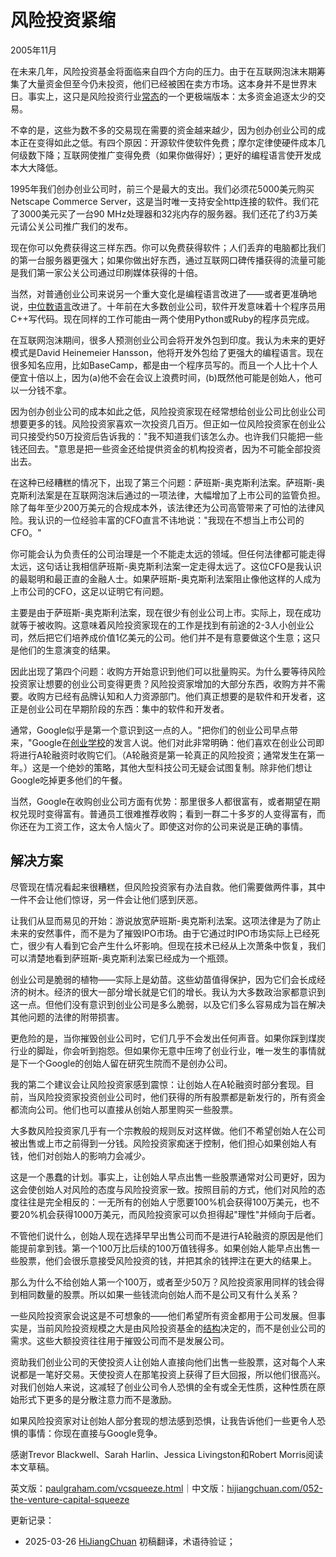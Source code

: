 



# 风险投资紧缩

2005年11月

在未来几年，风险投资基金将面临来自四个方向的压力。由于在互联网泡沫末期筹集了大量资金但至今仍未投资，他们已经被困在卖方市场。这本身并不是世界末日。事实上，这只是风险投资行业[常态](http://www.archub.org/dilbertvc.gif)的一个更极端版本：太多资金追逐太少的交易。

不幸的是，这些为数不多的交易现在需要的资金越来越少，因为创办创业公司的成本正在变得如此之低。有四个原因：开源软件使软件免费；摩尔定律使硬件成本几何级数下降；互联网使推广变得免费（如果你做得好）；更好的编程语言使开发成本大大降低。

1995年我们创办创业公司时，前三个是最大的支出。我们必须花5000美元购买Netscape Commerce Server，这是当时唯一支持安全http连接的软件。我们花了3000美元买了一台90 MHz处理器和32兆内存的服务器。我们还花了约3万美元请公关公司推广我们的发布。

现在你可以免费获得这三样东西。你可以免费获得软件；人们丢弃的电脑都比我们的第一台服务器更强大；如果你做出好东西，通过互联网口碑传播获得的流量可能是我们第一家公关公司通过印刷媒体获得的十倍。

当然，对普通创业公司来说另一个重大变化是编程语言改进了——或者更准确地说，[中位数语言](https://hijiangchuan.com/paulgraham/006-Beating-the-Averages)改进了。十年前在大多数创业公司，软件开发意味着十个程序员用C++写代码。现在同样的工作可能由一两个使用Python或Ruby的程序员完成。

在互联网泡沫期间，很多人预测创业公司会将开发外包到印度。我认为未来的更好模式是David Heinemeier Hansson，他将开发外包给了更强大的编程语言。现在很多知名应用，比如BaseCamp，都是由一个程序员写的。而且一个人比十个人便宜十倍以上，因为(a)他不会在会议上浪费时间，(b)既然他可能是创始人，他可以一分钱不拿。

因为创办创业公司的成本如此之低，风险投资家现在经常想给创业公司比创业公司想要更多的钱。风险投资家喜欢一次投资几百万。但正如一位风险投资家在创业公司只接受约50万投资后告诉我的："我不知道我们该怎么办。也许我们只能把一些钱还回去。"意思是把一些资金还给提供资金的机构投资者，因为不可能全部投资出去。

在这种已经糟糕的情况下，出现了第三个问题：萨班斯-奥克斯利法案。萨班斯-奥克斯利法案是在互联网泡沫后通过的一项法律，大幅增加了上市公司的监管负担。除了每年至少200万美元的合规成本外，该法律还为公司高管带来了可怕的法律风险。我认识的一位经验丰富的CFO直言不讳地说："我现在不想当上市公司的CFO。"

你可能会认为负责任的公司治理是一个不能走太远的领域。但任何法律都可能走得太远，这句话让我相信萨班斯-奥克斯利法案一定走得太远了。这位CFO是我认识的最聪明和最正直的金融人士。如果萨班斯-奥克斯利法案阻止像他这样的人成为上市公司的CFO，这足以证明它有问题。

主要是由于萨班斯-奥克斯利法案，现在很少有创业公司上市。实际上，现在成功就等于被收购。这意味着风险投资家现在的工作是找到有前途的2-3人小创业公司，然后把它们培养成价值1亿美元的公司。他们并不是有意要做这个生意；这只是他们的生意演变的结果。

因此出现了第四个问题：收购方开始意识到他们可以批量购买。为什么要等待风险投资家让想要的创业公司变得更贵？风险投资家增加的大部分东西，收购方并不需要。收购方已经有品牌认知和人力资源部门。他们真正想要的是软件和开发者，这正是创业公司在早期阶段的东西：集中的软件和开发者。

通常，Google似乎是第一个意识到这一点的人。"把你们的创业公司早点带来，"Google在[创业学校](http://startupschool.org)的发言人说。他们对此非常明确：他们喜欢在创业公司即将进行A轮融资时收购它们。（A轮融资是第一轮真正的风险投资；通常发生在第一年。）这是一个绝妙的策略，其他大型科技公司无疑会试图复制。除非他们想让Google吃掉更多他们的午餐。

当然，Google在收购创业公司方面有优势：那里很多人都很富有，或者期望在期权兑现时变得富有。普通员工很难推荐收购；看到一群二十多岁的人变得富有，而你还在为工资工作，这太令人恼火了。即使这对你的公司来说是正确的事情。

## 解决方案

尽管现在情况看起来很糟糕，但风险投资家有办法自救。他们需要做两件事，其中一件不会让他们惊讶，另一件会让他们感到厌恶。

让我们从显而易见的开始：游说放宽萨班斯-奥克斯利法案。这项法律是为了防止未来的安然事件，而不是为了摧毁IPO市场。由于它通过时IPO市场实际上已经死亡，很少有人看到它会产生什么坏影响。但现在技术已经从上次萧条中恢复，我们可以清楚地看到萨班斯-奥克斯利法案已经成为一个瓶颈。

创业公司是脆弱的植物——实际上是幼苗。这些幼苗值得保护，因为它们会长成经济的树木。经济的很大一部分增长就是它们的增长。我认为大多数政治家都意识到这一点。但他们没有意识到创业公司是多么脆弱，以及它们多么容易成为旨在解决其他问题的法律的附带损害。

更危险的是，当你摧毁创业公司时，它们几乎不会发出任何声音。如果你踩到煤炭行业的脚趾，你会听到抱怨。但如果你无意中压垮了创业行业，唯一发生的事情就是下一个Google的创始人留在研究生院而不是创办公司。

我的第二个建议会让风险投资家感到震惊：让创始人在A轮融资时部分套现。目前，当风险投资家投资创业公司时，他们获得的所有股票都是新发行的，所有资金都流向公司。他们也可以直接从创始人那里购买一些股票。

大多数风险投资家几乎有一个宗教般的规则反对这样做。他们不希望创始人在公司被出售或上市之前得到一分钱。风险投资家痴迷于控制，他们担心如果创始人有钱，他们对创始人的影响力会减少。

这是一个愚蠢的计划。事实上，让创始人早点出售一些股票通常对公司更好，因为这会使创始人对风险的态度与风险投资家一致。按照目前的方式，他们对风险的态度往往是完全相反的：一无所有的创始人宁愿要100%机会获得100万美元，也不要20%机会获得1000万美元，而风险投资家可以负担得起"理性"并倾向于后者。

不管他们说什么，创始人现在选择早早出售公司而不是进行A轮融资的原因是他们能提前拿到钱。第一个100万比后续的100万值钱得多。如果创始人能早点出售一些股票，他们会很乐意接受风险投资的钱，并把其余的钱押注在更大的结果上。

那么为什么不给创始人第一个100万，或者至少50万？风险投资家用同样的钱会得到相同数量的股票。所以如果一些钱流向创始人而不是公司又有什么关系？

一些风险投资家会说这是不可想象的——他们希望所有资金都用于公司发展。但事实是，当前风险投资规模之大是由风险投资基金的[结构](https://hijiangchuan.com/paulgraham/040-A-Unified-Theory-of-VC-Suckage)决定的，而不是创业公司的需求。这些大额投资往往用于摧毁公司而不是发展公司。

资助我们创业公司的天使投资人让创始人直接向他们出售一些股票，这对每个人来说都是一笔好交易。天使投资人在那笔投资上获得了巨大回报，所以他们很高兴。对我们创始人来说，这减轻了创业公司令人恐惧的全有或全无性质，这种性质在原始形式下更多的是分散注意力而不是激励。

如果风险投资家对让创始人部分套现的想法感到恐惧，让我告诉他们一些更令人恐惧的事情：你现在直接与Google竞争。

感谢Trevor Blackwell、Sarah Harlin、Jessica Livingston和Robert Morris阅读本文草稿。

英文版：[paulgraham.com/vcsqueeze.html](https://paulgraham.com/vcsqueeze.html)｜中文版：[hijiangchuan.com/052-the-venture-capital-squeeze](https://hijiangchuan.com/052-the-venture-capital-squeeze)

更新记录：
- 2025-03-26 [HiJiangChuan](https://hijiangchuan.com) 初稿翻译，术语待验证；
